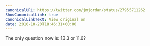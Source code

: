 ```yaml
---
canonicalURL: https://twitter.com/jmjordan/status/27955711262
ShowCanonicalLink: true
CanonicalLinkText: View original on
date: 2010-10-20T18:46:31+00:00
---
```

The only question now is: 13.3 or 11.6?